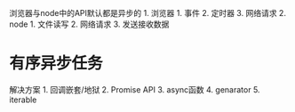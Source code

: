 浏览器与node中的API默认都是异步的
	1. 浏览器
		1. 事件
		2. 定时器
		3. 网络请求
	2. node
		1. 文件读写
		2. 网络请求
		3. 发送接收数据
# 有序异步任务
解决方案
	1. 回调嵌套/地狱
	2. Promise API
	3. async函数
	4. genarator
	5. iterable